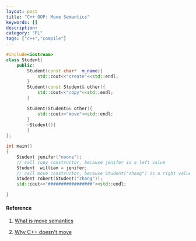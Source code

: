 ```yaml
---
layout: post
title: "C++ OOP: Move Semantics"
keywords: []
description: 
category: "PL"
tags: ["c++","compile"]
---
```



```c++
#include<iostream>
class Student{
	public:
		Student(const char*  m_name){
			std::cout<<"create"<<std::endl;
		}
		Student(const Student& other){
			std::cout<<"copy"<<std::endl;
		}

		Student(Student&& other){
			std::cout<<"move"<<std::endl;
		}
		~Student(){
		}
};

int main()
{
	Student jenifer("noone");
	// call copy constructor, because jenifer is a left value
	Student  william = jenifer;
	// call move constructor, because Student("zhang") is a right value
	Student robert(Student("zhang"));
	std::cout<<"#################"<<std::endl;

}
```


#### Reference
1. [What is move semantics](https://stackoverflow.com/questions/3106110/what-is-move-semantics#:~:text=Move%20semantics%20is%20about%20transferring,code%20uses%20the%20value%20again.)

2. [Why C++ doesn't move](https://pspdfkit.com/blog/2019/when-cpp-doesnt-move/)

